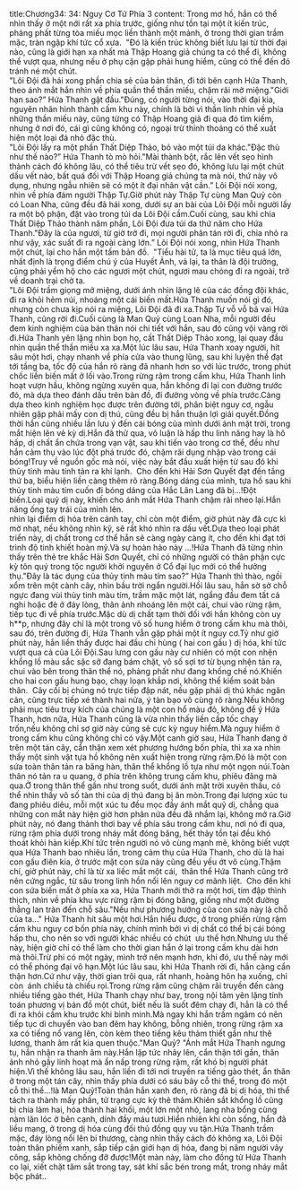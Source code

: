 title:Chương34: 34: Nguy Cơ Tứ Phía 3
content:
Trong mơ hồ, hắn có thể nhìn thấy ở một nới rất xa phía trước, giống như tồn tại một ít kiến trúc, phảng phất từng tòa miếu mọc liền thành một mảnh, ở trong thời gian trầm mặc, tràn ngập khí tức cổ xưa.  "Đó là kiến trúc không biết lưu lại từ thời đại nào, cũng là giới hạn xa nhất mà Thập Hoang giả chúng ta có thể đi, không thể vượt qua, nhưng nếu ở phụ cận gặp phải hung hiểm, cũng có thể đến đó tránh né một chút.<br>"Lôi Đội đã hái xong phần chia sẻ của bản thân, đi tới bên cạnh Hứa Thanh, theo ánh mắt hắn nhìn về phía quần thể thần miếu, chậm rãi mở miệng."Giới hạn sao?” Hứa Thanh gật đầu."Đúng, có người từng nói, vào thời đại kia, nguyên nhân hình thành cấm khu này, chính là bởi vì thần linh nhìn về phía những thần miếu này, cũng từng có Thập Hoang giả đi qua đó tìm kiếm, nhưng ở nơi đó, cái gì cũng không có, ngoại trừ thỉnh thoảng có thể xuất hiện một loại đá nhỏ đặc thù.<br>"Lôi Đội lấy ra một phần Thất Diệp Thảo, bỏ vào một túi da khác."Đặc thù như thế nào?” Hứa Thanh tò mò hỏi."Mài thành bột, rắc lên vết sẹo hình thành cách đó không lâu, có thể tiêu trừ vết sẹo đó, không lưu lại một chút dấu vết nào, bất quá đối với Thập Hoang giả chúng ta mà nói, thứ này vô dụng, nhưng ngẫu nhiên sẽ có một ít đại nhân vật cần.” Lôi Đội nói xong, nhìn về phía đám người Thập Tự.Giờ phút này Thập Tự cùng Man Quỷ còn có Loan Nha, cũng đều đã hái xong, dưới sự an bài của Lôi Đội mỗi người lấy ra một bộ phận, đặt vào trong túi da Lôi Đội cầm.Cuối cùng, sau khi chia Thất Diệp Thảo thành năm phần, Lôi Đội đưa túi da thứ năm cho Hứa Thanh."Đây là của ngươi, từ giờ trở đi, mọi người phân tán rời đi, chia nhỏ ra như vậy, xác suất đi ra ngoài càng lớn.” Lôi Đội nói xong, nhìn Hứa Thanh một chút, lại cho hắn một tấm bản đồ.  "Tiểu hài tử, ta là mục tiêu quá lớn, nhất định là trọng điểm chú ý của Huyết Ảnh, vả lại, ta thân là đội trưởng, cũng phải yểm hộ cho các ngươi một chút, ngươi mau chóng đi ra ngoài, trở về doanh trại chờ ta.<br>"Lôi Đội trầm giọng mở miệng, dưới ánh nhìn lặng lẽ của các đồng đội khác, đi ra khỏi hẻm núi, nhoáng một cái biến mất.Hứa Thanh muốn nói gì đó, nhưng còn chưa kịp nói ra miệng, Lôi Đội đã đi xa.Thập Tự vỗ vỗ bả vai Hứa Thanh, cũng rời đi.Cuối cùng là Man Quỷ cùng Loan Nha, mỗi người đều đem kinh nghiệm của bản thân nói chi tiết với hắn, sau đó cũng vội vàng rời đi.Hứa Thanh yên lặng nhìn bọn họ, cất Thất Diệp Thảo xong, lại quay đầu nhìn quần thể thần miếu xa xa.Một lúc lâu sau, Hứa Thanh xoay người, hít sâu một hơi, chạy nhanh về phía cửa vào thung lũng, sau khi luyện thể đạt tới tầng ba, tốc độ của hắn rõ ràng đã nhanh hơn so với lúc trước, trong phút chốc liền biến mất ở lối vào.Trong rừng rậm trong cấm khu, Hứa Thanh linh hoạt vượn hầu, không ngừng xuyên qua, hắn không đi lại con đường trước đó, mà dựa theo đánh dấu trên bản đồ, đi đường vòng về phía trước.Càng dựa theo kinh nghiệm học được trên đường tới, phân biệt nguy cơ, ngẫu nhiên gặp phải mấy con dị thú, cũng đều bị hắn thuận lợi giải quyết.Đồng thời hắn cũng nhiều lần lưu ý đến cái bóng của mình dưới ánh mặt trời, trong mắt hiện lên vẻ kỳ dị.Hắn đã thử qua, vô luận là hấp thu linh năng hay là hô hấp, dị chất ẩn chứa trong vạn vật, sau khi tiến vào trong cơ thể, đều như hắn cảm thụ vào lúc đột phá trước đó, chậm rãi dụng nhập vào trong cái bóng!Truy về nguồn gốc mà nói, việc này bắt đầu xuất hiện từ sau đó khi thủy tinh màu tính tản ra khí lạnh.  Cho đến khi Hải Sơn Quyết đạt đến tầng thứ ba, biểu hiện liền càng thêm rõ ràng.Bóng dáng của mình, tựa hồ sau khi thủy tinh màu tím cuốn đi bóng dáng của Hắc Lân Lang đã bị...!Đột biến.Loại quỷ dị này, khiến cho ánh mắt Hứa Thanh chậm rãi nheo lại.Hắn nâng ống tay trái của mình lên.<br>nhìn lại điểm dị hóa trên cánh tay, chỉ còn một điểm, giờ phút này đã cực kì mờ nhạt, nếu không nhìn kỹ, sẽ rất khó nhìn ra dấu vết.Dựa theo loại phát triển này, dị chất trong cơ thể hắn sẽ càng ngày càng ít, cho đến khi đạt tới trình độ tinh khiết hoàn mỹ.Và sự hoàn hảo này ...!Hứa Thanh đã từng nhìn thấy trên thẻ tre khắc Hải Sơn Quyết, chỉ có những người có thân phận cực kỳ tôn quý trong tộc người khởi nguyên ở Cổ đại lục mới có thể hưởng thụ."Đây là tác dụng của thủy tinh màu tím sao?” Hứa Thanh thì thào, ngồi xổm trên một cành cây, nhìn bầu trời ngẩn người.Hồi lâu sau, hắn sờ sờ chỗ ngực đang vùi thủy tinh màu tím, trầm mặc một lát, ngẩng đầu đem tất cả nghi hoặc đè ở đáy lòng, thân ảnh nhoáng lên một cái, chui vào rừng rậm, tiếp tục đi về phía trước.Mặc dù dị chất tạm thời đối với hắn không còn uy h**p, nhưng đây chỉ là một trong vô số hung hiểm ở trong cấm khu mà thôi, sau đó, trên đường đi, Hứa Thanh vẫn gặp phải một ít nguy cơ.Tỷ như giờ phút này, hắn liền thấy được hai đầu chi hùng ( hai con gấu ) dị hóa, khí tức vượt qua cả của Lôi Đội.Sau lưng con gấu này cư nhiên có một con nhện khổng lồ màu sắc sặc sỡ đang bám chặt, vô số sợi tơ từ bụng nhện tản ra, chui vào bên trong thân thể nó, phảng phất như đang khống chế nó.Khiến cho hai con gấu hung bạo, chạy loạn khắp nơi, không thể kiểm soát bản thân.  Cây cối bị chúng nó trực tiếp đập nát, nếu gặp phải dị thú khác ngăn cản, cũng trực tiếp xé thành hai nửa, ý tàn bạo vô cùng rõ ràng.Nếu không phải mục tiêu truy kích của chúng là một con hổ màu đỏ, không để ý Hứa Thanh, hơn nữa, Hứa Thanh cũng là vừa nhìn thấy liền cấp tốc chạy trốn,nếu không chỉ sợ giờ này cũng sẽ cực kỳ nguy hiểm.Mà nguy hiểm ở trong cấm khu cũng không chỉ có vậy.Một canh giờ sau, Hứa Thanh đang ở trên một tán cây, cẩn thận xem xét phương hướng bốn phía, thì xa xa nhìn thấy một sinh vật tựa hồ không nên xuất hiện trong rừng rậm.Đó là một con sứa toàn thân tản ra băng hàn, thân thể khổng lồ tựa như một ngọn núi.Toàn thân nó tản ra u quang, ở phía trên không trung cấm khu, phiêu đãng mà qua.Ở trong thân thể gần như trong suốt, dưới ánh mặt trời xuyên thấu, có thể nhìn thấy vô số tàn thi của dị thú đang bị ăn mòn.Trong đại lượng xúc tu đang phiêu diêu, mỗi một xúc tu đều mọc đầy ánh mắt quỷ dị, chẳng qua những con mắt này hiện giờ hơn phân nửa đều đã nhắm lại, không mở ra.Giờ phút này, nó đang thảnh thơi bay về phía sâu trong cấm khu, nơi nó đi qua, rừng rậm phía dưới trong nháy mắt đóng băng, hết thảy tồn tại đều khó thoát khỏi hàn kiếp.Khí tức trên người nó vô cùng mạnh mẽ, không biết vượt qua Hứa Thanh bao nhiêu lần, trong cảm thụ của Hứa Thanh, cho dù là hai con gấu điên kia, ở trước mặt con sứa này cũng đều yếu ớt vô cùng.Thậm chí, giờ phút này, chỉ là từ xa liếc mắt một cái,  thân thể Hứa Thanh cũng trở nên cứng ngắc, từ sâu trong linh hồn nổi lên nguy cơ mãnh liệt.  Cho đến khi con sứa biến mất ở phía xa xa, Hứa Thanh mới thở ra một hơi, tim đập thình thịch, nhìn về phía khu vực rừng rậm bị đóng băng, giống như một đường thẳng lan tràn đến chỗ sâu."Nếu như phương hướng của con sứa này là chỗ của ta..." Hứa Thanh hít sâu một hơi.Hắn hiểu được, ở trong phiến rừng rậm cấm khu nguy cơ bốn phía này, chính mình bởi vì dị chất có thể bị cái bóng hấp thu, cho nên so với người khác nhiều có chút  ưu thế hơn.Nhưng ưu thế này, hiện giờ chỉ có thể làm cho thời gian hắn ở lại trong cấm khu dài hơn mà thôi.Trừ phi có một ngày, mình trở nên mạnh hơn, khi đó, ưu thế này mới có thể phóng đại vô hạn.Một lúc lâu sau, khi Hứa Thanh rời đi, hắn càng cẩn thận hơn.Cứ như vậy, thời gian trôi qua, rất nhanh, hoàng hôn hạ xuống, chỉ còn  ánh chiều tà chiếu rọi.Trong rừng rậm cũng chậm rãi truyền đến càng nhiều tiếng gào thét, Hứa Thanh chạy như bay, trong nội tâm yên lặng tính toán phương vị bản đồ một chút, biết nếu là suốt đêm chạy đi, hẳn là có thể đi ra khỏi cấm khu trước khi bình minh.Mà ngay khi hắn trầm ngâm có nên tiếp tục di chuyển vào ban đêm hay không, bỗng nhiên, trong rừng rậm xa xa có tiếng nổ vang lên, còn kèm theo tiếng kêu thảm thiết gần như thê lương, thanh âm rất kia quen thuộc."Man Quỷ? "Ánh mắt Hứa Thanh ngưng tụ, hắn nhận ra thanh âm này.Hắn lập tức nhảy lên, cẩn thận tới gần, thân ảnh nhỏ gầy linh hoạt mà ẩn nấp trong rừng rậm, rất khó bị người phát hiện.Vì thế không lâu sau, hắn liền đi tới nơi truyền ra tiếng gào thét, ẩn thân ở trong một tán cây, nhìn thấy phía dưới có sáu bảy cỗ thi thể, trong đó một cỗ thi thể...!là Man Quỷ!Toàn thân hắn xanh đen, rõ ràng đã bị dị hóa, thi thể tách ra thành mấy phần, tử trạng cực kỳ thê thảm.Khiên sắt khổng lồ cũng bị chia làm hai, hóa thành hai khối, một lớn một nhỏ, lang nha bổng cùng nàm lăn lóc ở bên cạnh, dính đầy máu tươi.Hiển nhiên khi còn sống, hắn đã liều mạng, ở trong dị hóa cùng đối thủ đồng quy vu tận.Hứa Thanh trầm mặc, đáy lòng nổi lên bi thương, càng nhìn thấy cách đó không xa, Lôi Đội toàn thân phiếm xanh, sắp tiếp cận giới hạn dị hóa, đang bị năm người vây công, sắp không chống đỡ được!Một màn này, làm cho đồng tử Hứa Thanh co lại, xiết chặt tăm sắt trong tay, sát khí sắc bén trong mắt, trong nháy mắt bộc phát..<br>